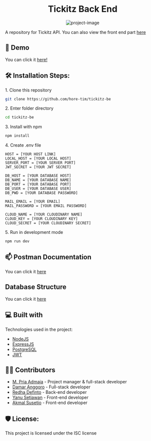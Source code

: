 <h1 id="title" align="center">Tickitz Back End</h1>

<p align="center"><img src="https://socialify.git.ci/hore-tim/tickitz-be/image?description=1&amp;descriptionEditable=A%20repository%20for%20Tickitz%20API&amp;forks=1&amp;language=1&amp;name=1&amp;owner=1&amp;theme=Dark" alt="project-image"></p>

A repository for Tickitz API. You can also view the front end part [here](https://github.com/hore-tim/tickitz-fe)

<h2>🚀 Demo</h2>

You can click it [here!](https://tickitz-be.vercel.app/)

<h2>🛠️ Installation Steps:</h2>

<p>1. Clone this repository</p>

```bash
git clone https://github.com/hore-tim/tickitz-be
```

<p>2. Enter folder directory</p>

```bash
cd tickitz-be
```

<p>3. Install with npm</p>

```bash
npm install
```

<p>4. Create .env file</p>

```env
HOST = [YOUR HOST LINK]
LOCAL_HOST = [YOUR LOCAL HOST]
SERVER_PORT = [YOUR SERVER PORT]
JWT_SECRET = [YOUR JWT SECRET]

DB_HOST = [YOUR DATABASE HOST]
DB_NAME = [YOUR DATABASE NAME]
DB_PORT = [YOUR DATABASE PORT]
DB_USER = [YOUR DATABASE USER]
DB_PWD = [YOUR DATABASE PASSWORD]

MAIL_EMAIL = [YOUR EMAIL]
MAIL_PASSWORD = [YOUR EMAIL PASSWORD]

CLOUD_NAME = [YOUR CLOUDINARY NAME]
CLOUD_KEY = [YOUR CLOUDINARY KEY]
CLOUD_SECRET = [YOUR CLOUDINARY SECRET]
```

<p>5. Run in development mode</p>

```bash
npm run dev
```

<h2>📫 Postman Documentation</h2>

You can click it [here](https://documenter.getpostman.com/view/26776035/2s93m8xf4j)

<h2>Database Structure</h2>

You can click it [here](https://dbdiagram.io/d/644d3f5edca9fb07c4408259)

<h2>💻 Built with</h2>

Technologies used in the project:

*   [NodeJS](https://nodejs.org/)
*   [ExpressJS](https://expressjs.com/)
*   [PostgreSQL](https://www.postgresql.org/)
*   [JWT](https://github.com/auth0/express-jwt)

<h2>👨‍💻 Contributors</h2>

*   [M. Pria Admaja](https://github.com/priaadmaja) - Project manager & full-stack developer
*   [Damar Anggoro](https://github.com/marrdamar) - Full-stack developer
*   [Redha Definto](https://github.com/redhadefinto) - Back-end developer
*   [Yanu Setiawan](https://github.com/yanu-setiawan) - Front-end developer
*   [Akmal Susetio](https://github.com/wyakaga) - Front-end developer

<h2>🛡️ License:</h2>

This project is licensed under the ISC license